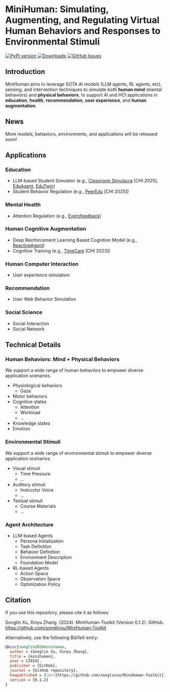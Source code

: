 # MiniHuman: Simulating, Augmenting, and Regulating Virtual Human Behaviors and Responses to Environmental Stimuli

[![PyPI version](https://badge.fury.io/py/minihuman.svg)](https://badge.fury.io/py/minihuman)
[![Downloads](https://pepy.tech/badge/minihuman)](https://pepy.tech/project/minihuman)
[![GitHub Issues](https://img.shields.io/github/issues/songlinxu/MiniHuman.svg)](https://github.com/songlinxu/MiniHuman/issues)



## Introduction
MiniHuman aims to leverage SOTA AI models (LLM agents, RL agents, etc), sensing, and intervention techniques to simulate both **human mind** (mental behaviors) and **physical behaviors**, to support AI and HCI applications in **education**, **health**, **recommendation**, **user experience**, and **human augmentation**.

## News

More models, behaviors, environments, and applications will be released soon!

## Applications

### Education
- LLM-based Student Simulator (e.g., [Classroom Simulacra](https://arxiv.org/abs/2502.02780) [CHI 2025], [EduAgent](https://arxiv.org/abs/2404.07963), [EduTwin](https://arxiv.org/abs/2310.19206))
- Student Behavior Regulation (e.g., [PeerEdu](https://arxiv.org/abs/2312.02358) [CHI 2025])

### Mental Health
- Attention Regulation (e.g., [Eyerofeedback](https://arxiv.org/abs/2307.15172))


### Human Cognitive Augmentation
- Deep Reinforcement Learning Based Cognition Model (e.g., [ReactiveAgent](https://arxiv.org/abs/2301.06216))
- Cognitive Training (e.g., [TimeCare](https://dl.acm.org/doi/10.1145/3544548.3580905) [CHI 2023])

### Human Computer Interaction
- User experience simulation


### Recommendation
- User Web Behavior Simulation

### Social Science
- Social Interaction
- Social Network

## Technical Details

### Human Behaviors: Mind + Physical Behaviors
We support a wide range of human behaviors to empower diverse application scenarios. 
- Physiological behaviors
  - Gaze
- Motor behaviors
- Cognitive states
  - Attention
  - Workload
  - ...
- Knowledge states
- Emotion



### Environmental Stimuli
We support a wide range of environmental stimuli to empower diverse application scenarios. 
- Visual stimuli
  - Time Pressure
  - ...
- Auditory stimuli
  - Instructor Voice
  - ...
- Textual stimuli
  - Course Materials
  - ...


### Agent Architecture
- LLM-based Agents
  - Persona Initialization
  - Task Definition
  - Behavior Definition
  - Environment Description
  - Foundation Model
- RL-based Agents
  - Action Space
  - Observation Space
  - Optimization Policy

## Citation

If you use this repository, please cite it as follows:

Songlin Xu, Xinyu Zhang. (2024). MiniHuman-Toolkit (Version 0.1.2). GitHub. https://github.com/songlinxu/MiniHuman-Toolkit

Alternatively, use the following BibTeX entry:

```bibtex
@misc{songlin2024minihuman,
  author = {Songlin Xu, Xinyu Zhang},
  title = {minihuman},
  year = {2024},
  publisher = {GitHub},
  journal = {GitHub repository},
  howpublished = {\url{https://github.com/songlinxu/MiniHuman-Toolkit}},
  version = {0.1.2}
}


